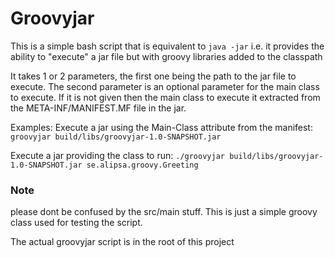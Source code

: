 # Groovyjar

This is a simple bash script that is equivalent to `java -jar` i.e. it provides the ability to "execute" a jar file but with groovy libraries added to the classpath

It takes 1 or 2 parameters, the first one being the path to the jar file to execute. The second parameter is an optional parameter for the main class to execute. If it is not given then the main class to execute it extracted from the META-INF/MANIFEST.MF file in the jar. 

Examples:
Execute a jar using the Main-Class attribute from the manifest:
`groovyjar build/libs/groovyjar-1.0-SNAPSHOT.jar`

Execute a jar providing the class to run:
`./groovyjar build/libs/groovyjar-1.0-SNAPSHOT.jar se.alipsa.groovy.Greeting`

### Note
please dont be confused by the src/main stuff. This is just a simple groovy class used for testing the script.

The actual groovyjar script is in the root of this project